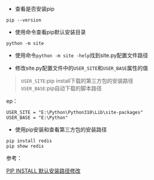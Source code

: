 - 查看是否安装pip

```
pip --version
```

- 使用命令查看pip默认安装目录

```
python -m site
```
- 使用命令`python -m site -help`找到site.py配置文件路径

- 修改site.py配置文件中的`USER_SITE`和`USER_BASE`属性的值
> `USER_SITE`:pip install下载的第三方包的安装路径  
`USER_BASE`:pip自动下载的脚本路径

ep：
```
USER_SITE = "E:\Python\Python310\Lib\site-packages"
USER_BASE = "E:\Python"
```

- 使用pip安装和查看第三方包的安装路径

```
pip install redis
pip show redis
```

参考：

[PIP INSTALL 默认安装路径修改](https://www.cnblogs.com/yinliang/p/12931685.html)

